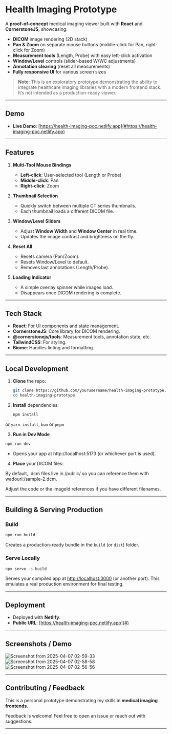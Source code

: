 # Health Imaging Prototype

A **proof-of-concept** medical imaging viewer built with **React** and **CornerstoneJS**, showcasing:

- **DICOM** image rendering (2D stack)  
- **Pan & Zoom** on separate mouse buttons (middle-click for Pan, right-click for Zoom)  
- **Measurement tools** (Length, Probe) with easy left-click activation  
- **Window/Level** controls (slider-based W/WC adjustments)  
- **Annotation clearing** (reset all measurements)  
- **Fully responsive UI** for various screen sizes  

> **Note**: This is an exploratory prototype demonstrating the ability to integrate healthcare imaging libraries with a modern frontend stack. It’s not intended as a production-ready viewer.

---

## Demo

- **Live Demo**: [https://health-imaging-poc.netlify.app](#https://health-imaging-poc.netlify.app)  

---

## Features

1. **Multi-Tool Mouse Bindings**  
   - **Left-click**: User-selected tool (Length or Probe)  
   - **Middle-click**: Pan  
   - **Right-click**: Zoom  

2. **Thumbnail Selection**  
   - Quickly switch between multiple CT series thumbnails.  
   - Each thumbnail loads a different DICOM file.

3. **Window/Level Sliders**  
   - Adjust **Window Width** and **Window Center** in real time.  
   - Updates the image contrast and brightness on the fly.

4. **Reset All**  
   - Resets camera (Pan/Zoom).  
   - Resets Window/Level to default.  
   - Removes last annotations (Length/Probe).

5. **Loading Indicator**  
   - A simple overlay spinner while images load.  
   - Disappears once DICOM rendering is complete.

---

## Tech Stack

- **React**: For UI components and state management.  
- **CornerstoneJS**: Core library for DICOM rendering.  
- **@cornerstonejs/tools**: Measurement tools, annotation state, etc.  
- **TailwindCSS**: For styling.  
- **Biome**: Handles linting and formatting.

---

## Local Development

1. **Clone** the repo:
   ```bash
   git clone https://github.com/yourusername/health-imaging-prototype.git
   cd health-imaging-prototype
   ```
2. **Install** dependencies:
   ```bash
   npm install
   ```
or `yarn install`, `bun` or `pnpm`

3. **Run in Dev Mode**
```bash
npm run dev
```
- Opens your app at http://localhost:5173 (or whichever port is used).

4. **Place** your DICOM files:

By default, .dcm files live in /public/ so you can reference them with wadouri:/sample-2.dcm.

Adjust the code or the imageId references if you have different filenames.

---
## Building & Serving Production

### Build
```bash
npm run build
```
Creates a production-ready bundle in the `build` (or `dist`) folder.

### Serve Locally
```bash
npx serve -s build
```
Serves your compiled app at [http://localhost:3000](http://localhost:3000) (or another port).
This emulates a real production environment for final testing.

---

## Deployment

- Deployed with **Netlify**.
- **Public URL**: [https://health-imaging-poc.netlify.app](#)  

---

## Screenshots / Demo
![Screenshot from 2025-04-07 02-59-33](https://github.com/user-attachments/assets/3033e98c-d9b0-4475-b58f-438b5ed778d5)
![Screenshot from 2025-04-07 02-58-58](https://github.com/user-attachments/assets/aa3ed209-e49b-4733-9c73-0b90d9327453)
![Screenshot from 2025-04-07 02-56-56](https://github.com/user-attachments/assets/3cb51c8e-470b-4134-9392-ab3ef5928585)

---

## Contributing / Feedback

This is a personal prototype demonstrating my skills in **medical imaging frontends**.

Feedback is welcome! Feel free to open an issue or reach out with suggestions.

---



